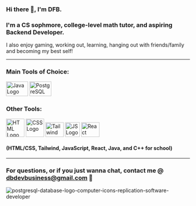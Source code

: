### Hi there 👋, I'm DFB.

### I'm a CS sophmore, college-level math tutor, and aspiring Backend Developer.
I also enjoy gaming, working out, learning, hanging out with friends/family and becoming my best self!

________________________________________

### Main Tools of Choice:
<img src="https://github.com/DFBDev/DFBDev/assets/104178225/a364ca4f-bec9-491b-b1a7-039f79505129" alt="Java Logo" width="60" height="40"> <img src="https://github.com/DFBDev/DFBDev/assets/104178225/a6723a6f-21d1-4045-b7cd-14f8134c6eda" alt="PostgreSQL Logo" width="60" height="40"> 

### Other Tools:
<img src="https://github.com/DFBDev/DFBDev/assets/104178225/2b288a8a-edc9-4360-9b72-d20e879c756b" alt="HTML Logo" width="50" height="50">  <img src="https://github.com/DFBDev/DFBDev/assets/104178225/20e7ad0e-4283-4168-afee-f866ec5f9f1e" alt="CSS Logo" width="50" height="50">  <img src="https://github.com/DFBDev/DFBDev/assets/104178225/8ae3f395-234e-411d-b285-ff7fc44d602c" alt="Tailwind Logo" width="50" height="40">  <img src="https://github.com/DFBDev/DFBDev/assets/104178225/dac65b5c-79fa-427e-9c80-6449cf5f1f9c" alt="JS Logo" width="40" height="40"> <img src="https://github.com/DFBDev/DFBDev/assets/104178225/5b3a99e4-2a89-49b8-a9fb-4365c95b3684" alt="React Logo" width="50" height="40">

#### (HTML/CSS, Tailwind, JavaScript, React, Java, and C++ for school)

________________________________________

### For questions, or if you just wanna chat, contact me @ dbdevbusiness@gmail.com 📧
![postgresql-database-logo-computer-icons-replication-software-developer](https://github.com/DFBDev/DFBDev/assets/104178225/a6723a6f-21d1-4045-b7cd-14f8134c6eda)
